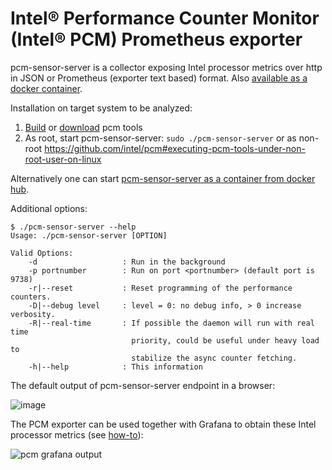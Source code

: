 # Intel&reg; Performance Counter Monitor (Intel&reg; PCM) Prometheus exporter


pcm-sensor-server is a collector exposing Intel processor metrics over http in JSON or Prometheus (exporter text based) format. Also [available as a docker container](DOCKER_README.md).

Installation on target system to be analyzed:
1.  [Build](https://github.com/intel/pcm#building-pcm-tools) or [download](https://github.com/intel/pcm#downloading-pre-compiled-pcm-tools) pcm tools
2.  As root, start pcm-sensor-server: `sudo ./pcm-sensor-server` or as non-root https://github.com/intel/pcm#executing-pcm-tools-under-non-root-user-on-linux 

Alternatively one can start [pcm-sensor-server as a container from docker hub](DOCKER_README.md).

Additional options:

```
$ ./pcm-sensor-server --help
Usage: ./pcm-sensor-server [OPTION]

Valid Options:
    -d                   : Run in the background
    -p portnumber        : Run on port <portnumber> (default port is 9738)
    -r|--reset           : Reset programming of the performance counters.
    -D|--debug level     : level = 0: no debug info, > 0 increase verbosity.
    -R|--real-time       : If possible the daemon will run with real time
                           priority, could be useful under heavy load to
                           stabilize the async counter fetching.
    -h|--help            : This information
```

The default output of pcm-sensor-server endpoint in a browser:

![image](https://user-images.githubusercontent.com/25432609/226344012-8783e154-998e-48a7-a2ca-f2c42af9c843.png)


The PCM exporter can be used together with Grafana to obtain these Intel processor metrics (see [how-to](../scripts/grafana/README.md)):

![pcm grafana output](https://raw.githubusercontent.com/wiki/khulnasoft/pcm/pcm-dashboard-full.png)
